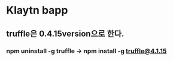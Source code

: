 # Klaytn bapp
## truffle은 0.4.15version으로 한다.
### npm uninstall -g truffle -> npm install -g truffle@4.1.15
